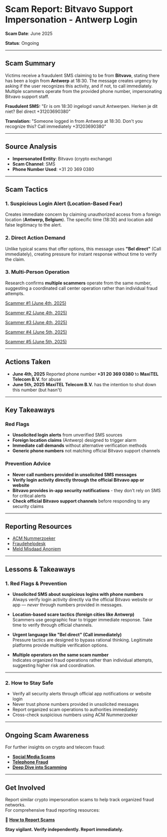 # Scam Report: Bitvavo Support Impersonation - Antwerp Login

**Scam Date**: June 2025

**Status**: Ongoing

---

## Scam Summary

Victims receive a fraudulent SMS claiming to be from **Bitvavo**, stating there has been a login from **Antwerp** at 18:30. The message creates urgency by asking if the user recognizes this activity, and if not, to call immediately. Multiple scammers operate from the provided phone number, impersonating Bitvavo support staff.

**Fraudulent SMS:**
"Er is om 18:30 ingelogd vanuit Antwerpen. Herken je dit niet? Bel direct +31203690380"

**Translation:**
"Someone logged in from Antwerp at 18:30. Don't you recognize this? Call immediately +31203690380"

---

## Source Analysis

* **Impersonated Entity**: Bitvavo (crypto exchange)
* **Scam Channel**: SMS
* **Phone Number Used**: +31 20 369 0380

---

## Scam Tactics

### 1. Suspicious Login Alert (Location-Based Fear)

Creates immediate concern by claiming unauthorized access from a foreign location (**Antwerp, Belgium**). The specific time (18:30) and location add false legitimacy to the alert.

### 2. Direct Action Demand

Unlike typical scams that offer options, this message uses **"Bel direct"** (Call immediately), creating pressure for instant response without time to verify the claim.

### 3. Multi-Person Operation

Research confirms **multiple scammers** operate from the same number, suggesting a coordinated call center operation rather than individual fraud attempts.

[Scammer #1 (June 4th, 2025)](https://github.com/ScamSleuth/ScamSleuth-Resource-Center/blob/main/bitvavo%20%2B31203690380/0203690380-001.mp3)

[Scammer #2 (June 4th, 2025)](https://github.com/ScamSleuth/ScamSleuth-Resource-Center/blob/main/bitvavo%20%2B31203690380/0203690380-002.mp3)

[Scammer #3 (June 4th, 2025)](https://github.com/ScamSleuth/ScamSleuth-Resource-Center/blob/main/bitvavo%20%2B31203690380/0203690380-003.mp3)

[Scammer #4 (June 5th, 2025)](https://github.com/ScamSleuth/ScamSleuth-Resource-Center/blob/main/bitvavo%20%2B31203690380/0203690380-004.mp3)

[Scammer #5 (June 5th, 2025)](https://github.com/ScamSleuth/ScamSleuth-Resource-Center/blob/main/bitvavo%20%2B31203690380/0203690380-005.mp3)

---

## Actions Taken

* **June 4th, 2025** Reported phone number **+31 20 369 0380** to **MaxiTEL Telecom B.V.** for abuse
* **June 5th, 2025** **MaxiTEL Telecom B.V.** has the intention to shut down this number (but hasn't)

---

## Key Takeaways

### Red Flags

* **Unsolicited login alerts** from unverified SMS sources
* **Foreign location claims** (Antwerp) designed to trigger alarm
* **Immediate call demands** without alternative verification methods
* **Generic phone numbers** not matching official Bitvavo support channels

### Prevention Advice

* **Never call numbers provided in unsolicited SMS messages**
* **Verify login activity directly through the official Bitvavo app or website**
* **Bitvavo provides in-app security notifications** - they don't rely on SMS for critical alerts
* **Check official Bitvavo support channels** before responding to any security claims

---

## Reporting Resources

* [ACM Nummerzoeker](https://www.acm.nl/nl/telefoonnummers-zoeken)
* [Fraudehelpdesk](https://www.fraudehelpdesk.nl)
* [Meld Misdaad Anoniem](https://www.meldmisdaadanoniem.nl)

---

## Lessons & Takeaways

### 1. Red Flags & Prevention

- **Unsolicited SMS about suspicious logins with phone numbers**  
  Always verify login activity directly via the official Bitvavo website or app — *never* through numbers provided in messages.

- **Location-based scare tactics (foreign cities like Antwerp)**  
  Scammers use geographic fear to trigger immediate response. Take time to verify through official channels.

- **Urgent language like "Bel direct" (Call immediately)**  
  Pressure tactics are designed to bypass rational thinking. Legitimate platforms provide multiple verification options.

- **Multiple operators on the same scam number**  
  Indicates organized fraud operations rather than individual attempts, suggesting higher risk and coordination.

---

### 2. How to Stay Safe  
- Verify all security alerts through official app notifications or website login
- Never trust phone numbers provided in unsolicited messages
- Report organized scam operations to authorities immediately
- Cross-check suspicious numbers using ACM Nummerzoeker

---

## Ongoing Scam Awareness  
For further insights on crypto and telecom fraud:  
- [**Social Media Scams**](../General/SocialMediaScam.md)  
- [**Telephone Fraud**](../General/Telefonische_fraude.md)  
- [**Deep Dive into Scamming**](../General/Dive_into_scamming.md)  

---

## Get Involved  
Report similar crypto impersonation scams to help track organized fraud networks.  
For comprehensive fraud reporting resources:  

🔹 [**How to Report Scams**](../General/GetInvolved.md)  

**Stay vigilant. Verify independently. Report immediately.**
